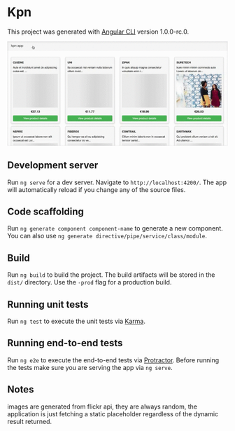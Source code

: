 # Kpn

This project was generated with [Angular CLI](https://github.com/angular/angular-cli) version 1.0.0-rc.0.

<img src="https://github.com/HichemBenChaaben/shopping-flow/blob/master/capture.gif"/>

## Development server
Run `ng serve` for a dev server. Navigate to `http://localhost:4200/`. The app will automatically reload if you change any of the source files.

## Code scaffolding

Run `ng generate component component-name` to generate a new component. You can also use `ng generate directive/pipe/service/class/module`.

## Build

Run `ng build` to build the project. The build artifacts will be stored in the `dist/` directory. Use the `-prod` flag for a production build.

## Running unit tests

Run `ng test` to execute the unit tests via [Karma](https://karma-runner.github.io).

## Running end-to-end tests

Run `ng e2e` to execute the end-to-end tests via [Protractor](http://www.protractortest.org/).
Before running the tests make sure you are serving the app via `ng serve`.

## Notes

 images are generated from flickr api, they are always random, the application is just fetching a static placeholder regardless of the dynamic result returned.
